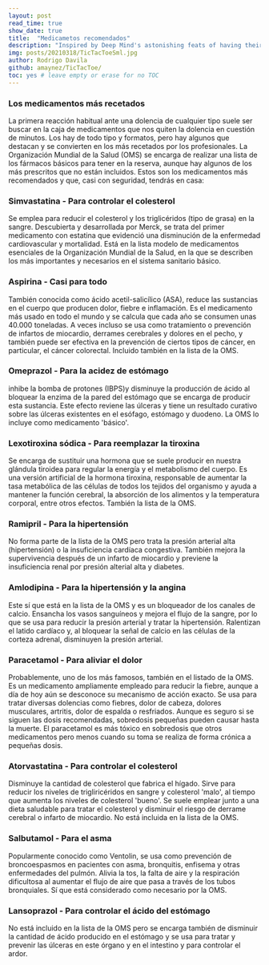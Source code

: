 ```yaml
---
layout: post
read_time: true
show_date: true
title:  "Medicametos recomendados"
description: "Inspired by Deep Mind's astonishing feats of having their Alpha Go, Alpha Zero and Alpha Star programs learn (and be amazing at it) Go, Chess, Atari games and lately Starcraft; I set myself to the task of programming a neural network that will learn by itself how to play the ancient game of tic tac toe. How hard could it be?"
img: posts/20210318/TicTacToeSml.jpg
author: Rodrigo Davila
github: amaynez/TicTacToe/
toc: yes # leave empty or erase for no TOC
---
```

### Los medicamentos más recetados

La primera reacción habitual ante una dolencia de cualquier tipo suele ser buscar en la caja de medicamentos que nos quiten la dolencia en cuestión de minutos. Los hay de todo tipo y formatos, pero hay algunos que destacan y se convierten en los más recetados por los profesionales. La Organización Mundial de la Salud (OMS) se encarga de realizar una lista de los fármacos básicos para tener en la reserva, aunque hay algunos de los más prescritos que no están incluidos. Estos son los medicamentos más recomendados y que, casi con seguridad, tendrás en casa:

### Simvastatina - Para controlar el colesterol

Se emplea para reducir el colesterol y los triglicéridos (tipo de grasa) en la sangre. Descubierta y desarrollada por Merck, se trata del primer medicamento con estatina que evidenció una disminución de la enfermedad cardiovascular y mortalidad. Está en la lista modelo de medicamentos esenciales de la Organización Mundial de la Salud, en la que se describen los más importantes y necesarios en el sistema sanitario básico.

### Aspirina - Casi para todo

También conocida como ácido acetil-salicílico (ASA), reduce las sustancias en el cuerpo que producen dolor, fiebre e inflamación. Es el medicamento más usado en todo el mundo y se calcula que cada año se consumen unas 40.000 toneladas. A veces incluso se usa como tratamiento o prevención de infartos de miocardio, derrames cerebrales y dolores en el pecho, y también puede ser efectiva en la prevención de ciertos tipos de cáncer, en particular, el cáncer colorectal. Incluido también en la lista de la OMS.
### Omeprazol - Para la acidez de estómago

inhibe la bomba de protones (IBPS)y disminuye la producción de ácido al bloquear la enzima de la pared del estómago que se encarga de producir esta sustancia. Este efecto reviene las úlceras y tiene un resultado curativo sobre las úlceras existentes en el esófago, estómago y duodeno. La OMS lo incluye como medicamento 'básico'.

### Lexotiroxina sódica - Para reemplazar la tiroxina

Se encarga de sustituir una hormona que se suele producir en nuestra glándula tiroidea para regular la energía y el metabolismo del cuerpo. Es una versión artificial de la hormona tiroxina, responsable de aumentar la tasa metabólica de las células de todos los tejidos del organismo y ayuda a mantener la función cerebral, la absorción de los alimentos y la temperatura corporal, entre otros efectos. También la lista de la OMS.

### Ramipril - Para la hipertensión

No forma parte de la lista de la OMS pero trata la presión arterial alta (hipertensión) o la insuficiencia cardíaca congestiva. También mejora la supervivencia después de un infarto de miocardio y previene la insuficiencia renal por presión alterial alta y diabetes.

### Amlodipina - Para la hipertensión y la angina

Este sí que está en la lista de la OMS y es un bloqueador de los canales de calcio. Ensancha los vasos sanguíneos y mejora el flujo de la sangre, por lo que se usa para reducir la presión arterial y tratar la hipertensión. Ralentizan el latido cardíaco y, al bloquear la señal de calcio en las células de la corteza adrenal, disminuyen la presión arterial.

### Paracetamol - Para aliviar el dolor

Probablemente, uno de los más famosos, también en el listado de la OMS. Es un medicamento ampliamente empleado para reducir la fiebre, aunque a día de hoy aún se desconoce su mecanismo de acción exacto. Se usa para tratar diversas dolencias como fiebres, dolor de cabeza, dolores musculares, artritis, dolor de espalda o resfriados. Aunque es seguro si se siguen las dosis recomendadas, sobredosis pequeñas pueden causar hasta la muerte. El paracetamol es más tóxico en sobredosis que otros medicamentos pero menos cuando su toma se realiza de forma crónica a pequeñas dosis.

### Atorvastatina - Para controlar el colesterol

Disminuye la cantidad de colesterol que fabrica el hígado. Sirve para reducir los niveles de trigliricéridos en sangre y colesterol 'malo', al tiempo que aumenta los niveles de colesterol 'bueno'. Se suele emplear junto a una dieta saludable para tratar el colesterol y disminuir el riesgo de derrame cerebral o infarto de miocardio. No está incluida en la lista de la OMS.

### Salbutamol - Para el asma

Popularmente conocido como Ventolin, se usa como prevención de broncoespasmos en pacientes con asma, bronquitis, enfisema y otras enfermedades del pulmón. Alivia la tos, la falta de aire y la respiración dificultosa al aumentar el flujo de aire que pasa a través de los tubos bronquiales. Sí que está considerado como necesario por la OMS.

### Lansoprazol - Para controlar el ácido del estómago

No está incluido en la lista de la OMS pero se encarga también de disminuir la cantidad de ácido producido en el estómago y se usa para tratar y prevenir las úlceras en este órgano y en el intestino y para controlar el ardor.
